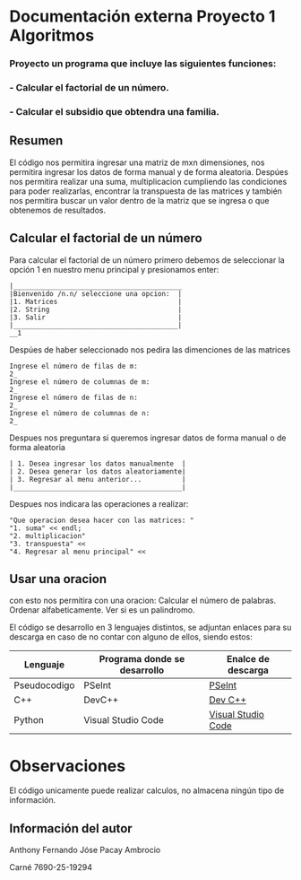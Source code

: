 # Documentación externa Proyecto 1 Algoritmos

### Proyecto un programa que incluye las siguientes funciones:
### - Calcular el factorial de un número.
### - Calcular el subsidio que obtendra una familia.

## Resumen
El código nos permitira ingresar una matriz de mxn dimensiones, nos permitira ingresar los datos de forma manual y de forma aleatoria. Despúes nos permitira realizar una suma, multiplicacion cumpliendo las condiciones para poder realizarlas, encontrar la transpuesta de las matrices y también nos permitira buscar un valor dentro de la matriz que se ingresa o que obtenemos de resultados.

## Calcular el factorial de un número
Para calcular el factorial de un número primero debemos de seleccionar la opción 1 en nuestro menu principal y presionamos enter:

```
|__________________________________________
|Bienvenido /n.n/ seleccione una opcion:  |
|1. Matrices                              |
|2. String                                |
|3. Salir                                 |
|_________________________________________|
__1
```
Despúes de haber seleccionado nos pedira las dimenciones de las matrices
```
Ingrese el número de filas de m:
2_
Ingrese el número de columnas de m:
2_
Ingrese el número de filas de n:
2_
Ingrese el número de columnas de n:
2_
```
Despues nos preguntara si queremos ingresar datos de forma manual o de forma aleatoria
```
| 1. Desea ingresar los datos manualmente  |
| 2. Desea generar los datos aleatoriamente|
| 3. Regresar al menu anterior...          |
|__________________________________________|
```
Despues nos indicara las operaciones a realizar:
```
"Que operacion desea hacer con las matrices: "
"1. suma" << endl;
"2. multiplicacion"
"3. transpuesta" <<
"4. Regresar al menu principal" <<
```
## Usar una oracion
con esto nos permitira con una oracion:
Calcular el número de palabras.
Ordenar alfabeticamente.
Ver si es un palindromo. 


El código se desarrollo en 3 lenguajes distintos, se adjuntan enlaces para su descarga en caso de no contar con alguno de ellos, siendo estos:

| Lenguaje | Programa donde se desarrollo | Enalce de descarga |
|----------|------------------------------|--------------------|
| Pseudocodigo| PSeInt | [PSeInt](https://pseint.sourceforge.net/?page=descargas.php) |
| C++ | DevC++ | [Dev C++](https://www.bloodshed.net/) |
|Python | Visual Studio Code | [Visual Studio Code](https://code.visualstudio.com/) |

# Observaciones
El código unicamente puede realizar calculos, no almacena ningún tipo de información.

## Información del autor
Anthony Fernando Jóse Pacay Ambrocio

Carné 7690-25-19294

